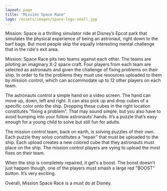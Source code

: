 ```yaml
---
layout: page
title: "Mission Space Race"
logo: /assets/images/space-logo-small.jpg
---
```



Mission: Space is a thrilling simulator ride at Disney’s Epcot park that simulates the physical experience of being an astronaut, right down to the barf bags. But most people skip the equally interesting mental challenge that in the ride's exit area.

Mission: Space Race pits two teams against each other. The teams are piloting an imaginary X-2 space craft. Four players from each team are selected as astronauts and given the challenge of fixing problems on their ship. In order to fix the problems they must use resources uploaded to them by mission control, which can accommodate up to 12 other players on each team.

The astronauts control a simple hand on a video screen. The hand can move up, down, left and right. It can also pick up and drop cubes of a specific color onto the ship. Dropping these cubes in the right location constitutes "fixing a problem". That may sound simple, but you also have to avoid bumping into your follow astronauts’ hands. It’s a puzzle that’s easy enough for a young child to solve but still fun for adults.

The mission control team, back on earth, is solving puzzles of their own. Each puzzle they solve constitutes a “repair” that must be uploaded to the ship. Each upload creates a new colored cube that they astronauts must place on the ship. The mission control players are vying to upload the most fixes on their team.

When the ship is completely repaired, it get's a boost. The boost doesn’t just happen though, one of the players must smash a large red "BOOST" button. It’s very exciting.

Overall, Mission Space Race is a must do at Disney.
